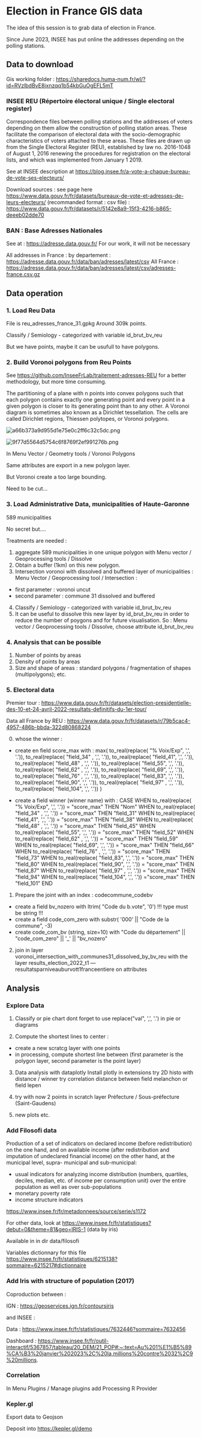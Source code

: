 # Election in France GIS data

The idea of this session is to grab data of election in France.

Since June 2023, INSEE has put online the addresses depending on the polling stations.


## Data to download

Gis working folder : https://sharedocs.huma-num.fr/wl/?id=RVzlbdBvE8jxnzqq1b54kbGuOgEFL5mT

### INSEE REU (Répertoire électoral unique / Single electoral register)

Correspondence files between polling stations and the addresses of voters depending on them allow the construction of polling station areas. These facilitate the comparison of electoral data with the socio-demographic characteristics of voters attached to these areas. These files are drawn up from the Single Electoral Register (REU), established by law no. 2016-1048 of August 1, 2016 renewing the procedures for registration on the electoral lists, and which was implemented from January 1 2019.

See at INSEE description at https://blog.insee.fr/a-vote-a-chaque-bureau-de-vote-ses-electeurs/

Download sources : see page here https://www.data.gouv.fr/fr/datasets/bureaux-de-vote-et-adresses-de-leurs-electeurs/
(recommanded format : csv file) : https://www.data.gouv.fr/fr/datasets/r/5142e8a9-15f3-4216-b865-deeeb02dde70


### BAN : Base Adresses Nationales 

See at : https://adresse.data.gouv.fr/
For our work, it will not be necessary

All addresses in France : 
by departement : https://adresse.data.gouv.fr/data/ban/adresses/latest/csv
All France : https://adresse.data.gouv.fr/data/ban/adresses/latest/csv/adresses-france.csv.gz

## Data operation

### 1. Load Reu Data

File is reu_adresses_france_31.gpkg
Around 309k points.

Classify / Semiology - categorized with variable id_brut_bv_reu

But we have points, maybe it can be usufull to have polygons.


### 2. Build Voronoi polygons from Reu Points

See https://github.com/InseeFrLab/traitement-adresses-REU for a better methodology, but more time consuming.

The partitioning of a plane with n points into convex polygons such that each polygon contains exactly one generating point and every point in a given polygon is closer to its generating point than to any other. A Voronoi diagram is sometimes also known as a Dirichlet tessellation. The cells are called Dirichlet regions, Thiessen polytopes, or Voronoi polygons.

![a66b373a9d955d1e75e0c2ff6c32c5dc.png](:/78f7abbfa5cb4396bc751d8e1812a275)

![9f77d5564d5754c6f8769f2ef991276b.png](:/39abfd73e76045e9a7f895f1af608754)

In Menu Vector / Geometry tools / Voronoi Polygons

Same attributes are export in a new polygon layer.

But Voronoi create a too large bounding.

Need to be cut...

### 3. Load Administrative Data, municipalities of Haute-Garonne

589 municipalities

No secret but....

Treatments are needed : 

1. aggregate 589 municipalities in one unique polygon with Menu vector / Geoprocessing tools / Dissolve
2. Obtain a buffer (1km) on this new polygon.
3. Intersection voronoi with dissolved and buffered layer of municipalities : Menu Vector / Geoprocessing tool / Intersection : 
- first parameter : voronoi uncut
- second parameter : commune 31 dissolved and buffered
4. Classify / Semiology - categorized with variable id_brut_bv_reu
5. It can be useful to dissolve this new layer by id_brut_bv_reu in order to reduce the number of poygons and for future visualisation.
So : Menu vector / Geoprocessing tools / Dissolve, choose attribute id_brut_bv_reu

### 4. Analysis that can be possible

1. Number of points by areas
2. Density of points by areas
3. Size and shape of areas : standard polygons / fragmentation of shapes (multipolygons); etc.

### 5. Electoral data

Premier tour :
https://www.data.gouv.fr/fr/datasets/election-presidentielle-des-10-et-24-avril-2022-resultats-definitifs-du-1er-tour/

Data all France by REU :
https://www.data.gouv.fr/fr/datasets/r/79b5cac4-4957-486b-bbda-322d80868224

0. whose the winner :
- create en field score_max with :
max(
to_real(replace( "% Voix/Exp", ',', '.')),
to_real(replace( "field_34" , ',', '.')),
to_real(replace( "field_41", ',', '.')),
to_real(replace( "field_48" , ',', '.')),
to_real(replace( "field_55", ',', '.')),
to_real(replace( "field_62" , ',', '.')),
to_real(replace( "field_69", ',', '.')),
to_real(replace( "field_76" , ',', '.')),
to_real(replace( "field_83", ',', '.')),
to_real(replace( "field_90", ',', '.')),
to_real(replace( "field_97" , ',', '.')),
to_real(replace( "field_104", ',', '.'))
)

- create a field winner (winner name) with :
CASE
WHEN to_real(replace( "% Voix/Exp", ',', '.')) = "score_max" THEN "Nom" 
WHEN to_real(replace( "field_34" , ',', '.'))  = "score_max" THEN  "field_31"
WHEN to_real(replace( "field_41", ',', '.')) = "score_max" THEN  "field_38" 
WHEN to_real(replace( "field_48" , ',', '.')) = "score_max" THEN  "field_45" 
WHEN to_real(replace( "field_55", ',', '.')) = "score_max" THEN  "field_52" 
WHEN to_real(replace( "field_62" , ',', '.')) = "score_max" THEN  "field_59" 
WHEN to_real(replace( "field_69", ',', '.'))  = "score_max" THEN  "field_66" 
WHEN to_real(replace( "field_76" , ',', '.')) = "score_max" THEN  "field_73" 
WHEN to_real(replace( "field_83", ',', '.')) = "score_max" THEN  "field_80" 
WHEN to_real(replace( "field_90", ',', '.'))  = "score_max" THEN  "field_87" 
WHEN to_real(replace( "field_97" , ',', '.')) = "score_max" THEN  "field_94" 
WHEN to_real(replace( "field_104", ',', '.'))  ="score_max" THEN "field_101" 
END

1. Prepare the joint with an index : codecommune_codebv

- create a field bv_nozero with  ltrim( "Code du b.vote", '0') !!! type must be string !!!
- create a field code_com_zero with  substr( '000' || "Code de la commune", -3)
- create code_com_bv (string, size=10) with  "Code du département"  ||  "code_com_zero"  || '_' ||  "bv_nozero" 

2. join in layer voronoi_intersection_with_communes31_dissolved_by_bv_reu with the layer results_election_2022_t1 — resultatsparniveauburvott1franceentiere on attributes 

## Analysis

### Explore Data

1. Classify or pie chart
dont forget to use replace("val", ',', '.') in pie or diagrams

2. Compute the shortest lines to center :
- create a new scratcg layer with one points
- in processing, compute shortest line between (first parameter is the polygon layer, second parameter is the point layer)

3. Data analysis with dataplotly
Install plotly in extensions
try 2D histo with distance / winner
try correlation distance between field melanchon or field lepen

4. try with now 2 points in scratch layer
Préfecture / Sous-préfecture (Saint-Gaudens)

5. new plots etc.

### Add Filosofi data

Production of a set of indicators on declared income (before redistribution) on the one hand, and on available income (after redistribution and imputation of undeclared financial income) on the other hand, at the municipal level, supra- municipal and sub-municipal:
- usual indicators for analyzing income distribution (numbers, quartiles, deciles, median, etc. of income per consumption unit) over the entire population as well as over sub-populations
- monetary poverty rate
- income structure indicators

https://www.insee.fr/fr/metadonnees/source/serie/s1172

For other data, look at https://www.insee.fr/fr/statistiques?debut=0&theme=81&geo=IRIS-1 (data by iris)

Available in in dir data/filosofi

Variables dictionnary for this file
https://www.insee.fr/fr/statistiques/6215138?sommaire=6215217#dictionnaire

### Add Iris with structure of population (2017)

Coproduction between :

IGN : https://geoservices.ign.fr/contoursiris

and INSEE : 

Data : https://www.insee.fr/fr/statistiques/7632446?sommaire=7632456

Dashboard : https://www.insee.fr/fr/outil-interactif/5367857/tableau/20_DEM/21_POP#:~:text=Au%201%E1%B5%89%CA%B3%20janvier%202023%2C%20la,millions%20contre%2032%2C9%20millions.

### Correlation

In Menu Plugins / Manage plugins add Processing R Provider


### Kepler.gl

Export data to Geojson

Deposit into https://kepler.gl/demo

